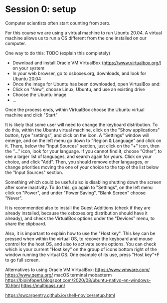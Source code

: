 # Session 0: setup
Computer scientists often start counting from zero.

For this course we are using a virtual machine to run Ubuntu 20.04.
A virtual machine allows us to run a OS different from the one installed on our computer.

One way to do this: TODO (explain this completely)
- Download and install Oracle VM VirtualBox (https://www.virtualbox.org/) on your system
- In your web browser, go to osboxes.org, downloads, and look for Ubuntu 20.04
- Once the image for Ubuntu has been downloaded, open VirtualBox and:
- Click on "New", choose Linux, Ubuntu, and use an existing drive
- Choose the Ubuntu image
- ...

Once the process ends, within VirtualBox choose the Ubuntu virtual machine and click "Start"

It is likely that some user will need to change the keyboard distribution.
To do this, within the Ubuntu virtual machine, click on the "Show applications" button, type "settings", and click on the icon.
A "Settings" window will emerge, and on the left menu go down to "Region & Language" and click on it. There, below the "Input Sources" section, just click on the "+" icon, then the "..." icon, look for your language. If you cannot find it, choose "Other", to see a larger list of languages, and search again for yours. Click on your choice, and click "Add". Then, you should remove other languages, or change priorities moving the one of your choice to the top of the list below the "Input Sources" section.

Something which could be useful also is disabling shutting down the screen after some inactivity. To do this, go again to "Settings", on the left menu click on "Power", and under "Power Saving", "Blank Screen" choose "Never".

It is recommended also to install the Guest Additions (check if they are already installed, because the osboxes.org distribution should have it already), and check the VirtualBox options under the "Devices" menu, to share the clipboard.

Also, it is important to explain how to use the "Host key". This key can be pressed when within the virtual OS, to recover the keyboard and mouse control for the host OS, and also to activate some options. You can check which is your current "Host key" on the group of icons bottom right of the window running the virtual OS. One example of its use, press "Host key"+F to go full screen.





Alternatives to using Oracle VM VirtualBox:
https://www.vmware.com/
https://www.qemu.org/
macOS terminal
mobaxterm
https://bioinfoperl.blogspot.com/2020/08/ubuntu-nativo-en-windows-10.html
https://multipass.run/

https://swcarpentry.github.io/shell-novice/setup.html

